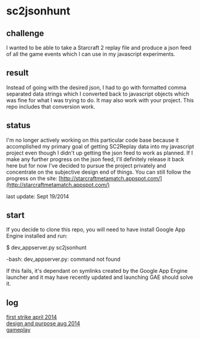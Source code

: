 # sc2jsonhunt

## challenge

I wanted to be able to take a Starcraft 2 replay file and produce a json feed of all the game events which I can use in my javascript experiments. 

## result

Instead of going with the desired json, I had to go with formatted comma separated data strings which I converted back to javascript objects which was fine for what I was trying to do. It may also work with your project. This repo includes that conversion work. 

## status

I'm no longer actively working on this particular code base because it accomplished my primary goal of getting SC2Replay data into my javascript project even though I didn't up getting the json feed to work as planned. If I make any further progress on the json feed, I'll definitely release it back here but for now I've decided to pursue the project privately and concentrate on the subjective design end of things. You can still follow the progress on the site: [http://starcraftmetamatch.appspot.com/](http://starcraftmetamatch.appspot.com/)    

last update: Sept 19/2014

## start

If you decide to clone this repo, you will need to have install Google App Engine installed and run: 

$ dev_appserver.py sc2jsonhunt 

-bash: dev_appserver.py: command not found

If this fails, it's dependant on symlinks created by the Google App Engine launcher and it may have recently updated and launching GAE should solve it.

## log

[first strike april 2014](https://github.com/headwinds/sc2jsonhunt/wiki/first-strike---april-2014)           
[design and purpose aug 2014](https://github.com/headwinds/sc2jsonhunt/wiki/design-and-purpose---aug-2014)     
[gameplay](https://github.com/headwinds/sc2jsonhunt/wiki/gameplay---sept-2014)      


